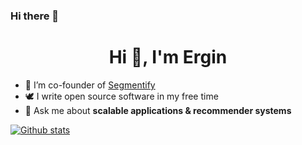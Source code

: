 ### Hi there 👋

<!--
**ergineroglu/ergineroglu** is a ✨ _special_ ✨ repository because its `README.md` (this file) appears on your GitHub profile.

Here are some ideas to get you started:

- 🔭 I’m currently working on ...
- 🌱 I’m currently learning ...
- 👯 I’m looking to collaborate on ...
- 🤔 I’m looking for help with ...
- 💬 Ask me about ...
- 📫 How to reach me: ...
- 😄 Pronouns: ...
- ⚡ Fun fact: ...
-->


<h1 align="center">Hi 👋, I'm Ergin</h1>

- 🔭 I’m co-founder of [Segmentify](https://www.segmentify.com/)
- 🕊 I write open source software in my free time
- 💬 Ask me about **scalable applications & recommender systems**

[![Github stats](https://github-readme-stats.vercel.app/api?username=ergineroglu&show_icons=true&locale=en)](localhost)
